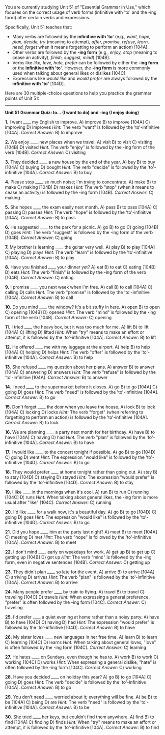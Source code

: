 You are currently studying Unit 51 of "Essential Grammar in Use," which focuses on the correct usage of verb forms (infinitive with 'to' and the -ing form) after certain verbs and expressions.

Specifically, Unit 51 teaches that:
*   Many verbs are followed by the **infinitive with 'to'** (e.g., *want, hope, plan, decide, try* (meaning to attempt), *offer, promise, refuse, learn, need, forget* when it means forgetting to perform an action) [104A].
*   Other verbs are followed by the **-ing form** (e.g., *enjoy, stop* (meaning to cease an activity), *finish, suggest, mind*) [104B].
*   Verbs like *like, love, hate, prefer* can be followed by either the **-ing form** or the **infinitive with 'to'**. However, the **-ing form** is more commonly used when talking about general likes or dislikes [104C].
*   Expressions like *would like* and *would prefer* are always followed by the **infinitive with 'to'** [104D].

Here are 30 multiple-choice questions to help you practice the grammar points of Unit 51:

---

**Unit 51 Grammar Quiz: to... (I want to do) and -ing (I enjoy doing)**

**1.** I want ____ my English to improve.
    A) improve
    B) to improve [104A]
    C) improving
    D) improves
    *Hint:* The verb "want" is followed by the 'to'-infinitive [104A].
    *Correct Answer:* B) to improve

**2.** We enjoy ____ new places when we travel.
    A) visit
    B) to visit
    C) visiting [104B]
    D) visited
    *Hint:* The verb "enjoy" is followed by the -ing form of the verb [104B].
    *Correct Answer:* C) visiting

**3.** They decided ____ a new house by the end of the year.
    A) buy
    B) to buy [104A]
    C) buying
    D) bought
    *Hint:* The verb "decide" is followed by the 'to'-infinitive [104A].
    *Correct Answer:* B) to buy

**4.** Please stop ____ so much noise; I'm trying to concentrate.
    A) make
    B) to make
    C) making [104B]
    D) makes
    *Hint:* The verb "stop" (when it means to cease an activity) is followed by the -ing form [104B].
    *Correct Answer:* C) making

**5.** She hopes ____ the exam easily next month.
    A) pass
    B) to pass [104A]
    C) passing
    D) passes
    *Hint:* The verb "hope" is followed by the 'to'-infinitive [104A].
    *Correct Answer:* B) to pass

**6.** He suggested ____ to the park for a picnic.
    A) go
    B) to go
    C) going [104B]
    D) goes
    *Hint:* The verb "suggest" is followed by the -ing form of the verb [104B].
    *Correct Answer:* C) going

**7.** My brother is learning ____ the guitar very well.
    A) play
    B) to play [104A]
    C) playing
    D) plays
    *Hint:* The verb "learn" is followed by the 'to'-infinitive [104A].
    *Correct Answer:* B) to play

**8.** Have you finished ____ your dinner yet?
    A) eat
    B) to eat
    C) eating [104B]
    D) eats
    *Hint:* The verb "finish" is followed by the -ing form of the verb [104B].
    *Correct Answer:* C) eating

**9.** I promise ____ you next week when I'm free.
    A) call
    B) to call [104A]
    C) calling
    D) calls
    *Hint:* The verb "promise" is followed by the 'to'-infinitive [104A].
    *Correct Answer:* B) to call

**10.** Do you mind ____ the window? It's a bit stuffy in here.
    A) open
    B) to open
    C) opening [104B]
    D) opened
    *Hint:* The verb "mind" is followed by the -ing form of the verb [104B].
    *Correct Answer:* C) opening

**11.** I tried ____ the heavy box, but it was too much for me.
    A) lift
    B) to lift [104A]
    C) lifting
    D) lifted
    *Hint:* When "try" means to make an effort or attempt, it is followed by the 'to'-infinitive [104A].
    *Correct Answer:* B) to lift

**12.** He offered ____ me with my luggage at the airport.
    A) help
    B) to help [104A]
    C) helping
    D) helps
    *Hint:* The verb "offer" is followed by the 'to'-infinitive [104A].
    *Correct Answer:* B) to help

**13.** She refused ____ my question about her plans.
    A) answer
    B) to answer [104A]
    C) answering
    D) answers
    *Hint:* The verb "refuse" is followed by the 'to'-infinitive [104A].
    *Correct Answer:* B) to answer

**14.** I need ____ to the supermarket before it closes.
    A) go
    B) to go [104A]
    C) going
    D) goes
    *Hint:* The verb "need" is followed by the 'to'-infinitive [104A].
    *Correct Answer:* B) to go

**15.** Don't forget ____ the door when you leave the house.
    A) lock
    B) to lock [104A]
    C) locking
    D) locks
    *Hint:* The verb "forget" (when referring to forgetting to perform an action) is followed by the 'to'-infinitive [104A].
    *Correct Answer:* B) to lock

**16.** We are planning ____ a party next month for her birthday.
    A) have
    B) to have [104A]
    C) having
    D) had
    *Hint:* The verb "plan" is followed by the 'to'-infinitive [104A].
    *Correct Answer:* B) to have

**17.** I would like ____ to the concert tonight if possible.
    A) go
    B) to go [104D]
    C) going
    D) went
    *Hint:* The expression "would like" is followed by the 'to'-infinitive [104D].
    *Correct Answer:* B) to go

**18.** They would prefer ____ at home tonight rather than going out.
    A) stay
    B) to stay [104D]
    C) staying
    D) stayed
    *Hint:* The expression "would prefer" is followed by the 'to'-infinitive [104D].
    *Correct Answer:* B) to stay

**19.** I like ____ in the mornings when it's cool.
    A) run
    B) to run
    C) running [104C]
    D) runs
    *Hint:* When talking about general likes, the -ing form is more usual after "like" [104C].
    *Correct Answer:* C) running

**20.** I'd like ____ for a walk now, it's a beautiful day.
    A) go
    B) to go [104D]
    C) going
    D) goes
    *Hint:* The expression "would like" is followed by the 'to'-infinitive [104D].
    *Correct Answer:* B) to go

**21.** Did you hope ____ him at the party last night?
    A) meet
    B) to meet [104A]
    C) meeting
    D) met
    *Hint:* The verb "hope" is followed by the 'to'-infinitive [104A].
    *Correct Answer:* B) to meet

**22.** I don't mind ____ early on weekdays for work.
    A) get up
    B) to get up
    C) getting up [104B]
    D) got up
    *Hint:* The verb "mind" is followed by the -ing form, even in negative sentences [104B].
    *Correct Answer:* C) getting up

**23.** They didn't plan ____ so late for the event.
    A) arrive
    B) to arrive [104A]
    C) arriving
    D) arrives
    *Hint:* The verb "plan" is followed by the 'to'-infinitive [104A].
    *Correct Answer:* B) to arrive

**24.** Many people prefer ____ by train to flying.
    A) travel
    B) to travel
    C) traveling [104C]
    D) travels
    *Hint:* When expressing a general preference, "prefer" is often followed by the -ing form [104C].
    *Correct Answer:* C) traveling

**25.** I'd prefer ____ a quiet evening at home rather than a noisy party.
    A) have
    B) to have [104D]
    C) having
    D) had
    *Hint:* The expression "would prefer" is followed by the 'to'-infinitive [104D].
    *Correct Answer:* B) to have

**26.** My sister loves ____ new languages in her free time.
    A) learn
    B) to learn
    C) learning [104C]
    D) learns
    *Hint:* When talking about general loves, "love" is often followed by the -ing form [104C].
    *Correct Answer:* C) learning

**27.** He hates ____ on Sundays, even though he has to.
    A) work
    B) to work
    C) working [104C]
    D) works
    *Hint:* When expressing a general dislike, "hate" is often followed by the -ing form [104C].
    *Correct Answer:* C) working

**28.** Have you decided ____ on holiday this year?
    A) go
    B) to go [104A]
    C) going
    D) goes
    *Hint:* The verb "decide" is followed by the 'to'-infinitive [104A].
    *Correct Answer:* B) to go

**29.** You don't need ____ worried about it; everything will be fine.
    A) be
    B) to be [104A]
    C) being
    D) are
    *Hint:* The verb "need" is followed by the 'to'-infinitive [104A].
    *Correct Answer:* B) to be

**30.** She tried ____ her keys, but couldn't find them anywhere.
    A) find
    B) to find [104A]
    C) finding
    D) finds
    *Hint:* When "try" means to make an effort or attempt, it is followed by the 'to'-infinitive [104A].
    *Correct Answer:* B) to find